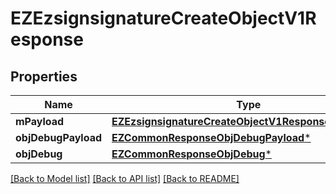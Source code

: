 # EZEzsignsignatureCreateObjectV1Response

## Properties
Name | Type | Description | Notes
------------ | ------------- | ------------- | -------------
**mPayload** | [**EZEzsignsignatureCreateObjectV1ResponseMPayload***](EZEzsignsignatureCreateObjectV1ResponseMPayload.md) |  | 
**objDebugPayload** | [**EZCommonResponseObjDebugPayload***](EZCommonResponseObjDebugPayload.md) |  | [optional] 
**objDebug** | [**EZCommonResponseObjDebug***](EZCommonResponseObjDebug.md) |  | [optional] 

[[Back to Model list]](../README.md#documentation-for-models) [[Back to API list]](../README.md#documentation-for-api-endpoints) [[Back to README]](../README.md)


